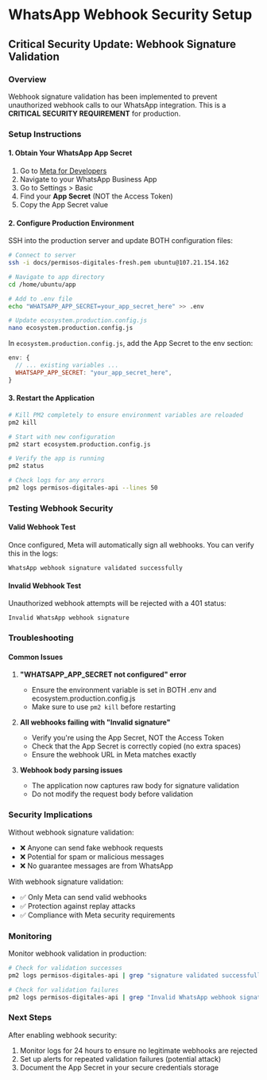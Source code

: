 # WhatsApp Webhook Security Setup

## Critical Security Update: Webhook Signature Validation

### Overview
Webhook signature validation has been implemented to prevent unauthorized webhook calls to our WhatsApp integration. This is a **CRITICAL SECURITY REQUIREMENT** for production.

### Setup Instructions

#### 1. Obtain Your WhatsApp App Secret

1. Go to [Meta for Developers](https://developers.facebook.com/)
2. Navigate to your WhatsApp Business App
3. Go to Settings > Basic
4. Find your **App Secret** (NOT the Access Token)
5. Copy the App Secret value

#### 2. Configure Production Environment

SSH into the production server and update BOTH configuration files:

```bash
# Connect to server
ssh -i docs/permisos-digitales-fresh.pem ubuntu@107.21.154.162

# Navigate to app directory
cd /home/ubuntu/app

# Add to .env file
echo "WHATSAPP_APP_SECRET=your_app_secret_here" >> .env

# Update ecosystem.production.config.js
nano ecosystem.production.config.js
```

In `ecosystem.production.config.js`, add the App Secret to the env section:
```javascript
env: {
  // ... existing variables ...
  WHATSAPP_APP_SECRET: "your_app_secret_here",
}
```

#### 3. Restart the Application

```bash
# Kill PM2 completely to ensure environment variables are reloaded
pm2 kill

# Start with new configuration
pm2 start ecosystem.production.config.js

# Verify the app is running
pm2 status

# Check logs for any errors
pm2 logs permisos-digitales-api --lines 50
```

### Testing Webhook Security

#### Valid Webhook Test
Once configured, Meta will automatically sign all webhooks. You can verify this in the logs:
```
WhatsApp webhook signature validated successfully
```

#### Invalid Webhook Test
Unauthorized webhook attempts will be rejected with a 401 status:
```
Invalid WhatsApp webhook signature
```

### Troubleshooting

#### Common Issues

1. **"WHATSAPP_APP_SECRET not configured" error**
   - Ensure the environment variable is set in BOTH .env and ecosystem.production.config.js
   - Make sure to use `pm2 kill` before restarting

2. **All webhooks failing with "Invalid signature"**
   - Verify you're using the App Secret, NOT the Access Token
   - Check that the App Secret is correctly copied (no extra spaces)
   - Ensure the webhook URL in Meta matches exactly

3. **Webhook body parsing issues**
   - The application now captures raw body for signature validation
   - Do not modify the request body before validation

### Security Implications

Without webhook signature validation:
- ❌ Anyone can send fake webhook requests
- ❌ Potential for spam or malicious messages
- ❌ No guarantee messages are from WhatsApp

With webhook signature validation:
- ✅ Only Meta can send valid webhooks
- ✅ Protection against replay attacks
- ✅ Compliance with Meta security requirements

### Monitoring

Monitor webhook validation in production:
```bash
# Check for validation successes
pm2 logs permisos-digitales-api | grep "signature validated successfully"

# Check for validation failures
pm2 logs permisos-digitales-api | grep "Invalid WhatsApp webhook signature"
```

### Next Steps

After enabling webhook security:
1. Monitor logs for 24 hours to ensure no legitimate webhooks are rejected
2. Set up alerts for repeated validation failures (potential attack)
3. Document the App Secret in your secure credentials storage
